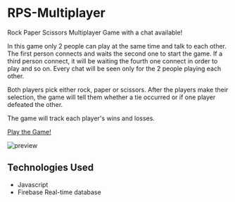 # RPS-Multiplayer

Rock Paper Scissors Multiplayer Game with a chat available! 

In this game only 2 people can play at the same time and talk to each other. The first person connects and waits the second one to start the game. If a third person connect, it will be waiting the fourth one connect in order to play and so on. Every chat will be seen only for the 2 people playing each other.

Both players pick either rock, paper or scissors. After the players make their selection, the game will tell them whether a tie occurred or if one player defeated the other.

The game will track each player's wins and losses.

[Play the Game!](https://carolinapc.github.io/RPS-Multiplayer/)

![preview](https://carolinapc.github.io/assets/images/rpsmultiplayergame.png)

## Technologies Used

- Javascript
- Firebase Real-time database
